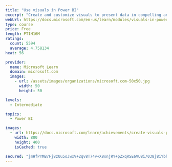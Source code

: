```yaml
---
title: "Use visuals in Power BI"
excerpt: "Create and customize visuals to present data in compelling and insightful ways."
webUrl: https://docs.microsoft.com/en-us/learn/modules/visuals-in-power-bi/
type: course
price: Free
length: PT1H16M
ratings:
  count: 5594
  average: 4.758134
heat: 56

provider:
  name: Microsoft Learn
  domain: microsoft.com
  images:
    - url: /assets/images/organizations/microsoft.com-50x50.jpg
      width: 50
      height: 50

levels:
  - Intermediate

topics:
  - Power BI

images:
  - url: https://docs.microsoft.com/learn/achievements/create-visuals-power-bi-desktop-social.png
    width: 800
    height: 400
    isCached: true

secured: "jmHfPYMB/Fj8zUu5oJwxV+2qv8T74v+X8xnjRY+pZxqRSE6VU8i/038j8iYbhG5ZlSakwdh66lz5zHYrv/pzzz7yWmqEEC9L0fiJEac4/kCWbjlQS+QriY0XmXJA7j895jp/jsIQFSvZ3NVXeSNcsWa+zNA2S2o2ctMGwlp6MNOuH8Nx5XXZFTosS/kvmt5dVfIfL2GEJCQpxc1VT6phuZwe7KC6Q51QoGKdbu4ziCp+see6M38Q+ztbUGo+gMIigMIotTCAgphZgzvz96k+wBfiUyokYstPjEK+uDk8WHR41V3CGY+7ZRF7WrYSF5vBWtv0F9gWHl3kkobwqGvY/l+2MfyPseLVPHeUQuFcxLOSDCfca+hyIwJdR6k3bHzzhBrBfla7n1yPLSxJyDovcmBXfZ1NhihmcOLdB4YGyNs=;uLo5cauRPkbHXwHiCzlFnw=="
---
```



